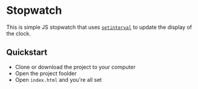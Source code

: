 # Stopwatch

This is simple JS stopwatch that uses [`setinterval`](https://developer.mozilla.org/en-US/docs/Web/API/WindowOrWorkerGlobalScope/setInterval) to update the display of the clock.

## Quickstart
- Clone or download the project to your computer
- Open the project foolder
- Open `index.html` and you're all set

